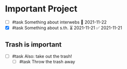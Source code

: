 # Important Project

- [ ] #task Something about interwebs 📅 2021-11-22
- [x] #task Something about s.th. ⏳ 2021-11-21 ✅ 2021-11-21

## Trash is important

- [ ] #task Also: take out the trash!
  - [ ] #task Throw the trash away
